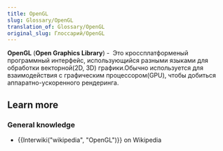 ```yaml
---
title: OpenGL
slug: Glossary/OpenGL
translation_of: Glossary/OpenGL
original_slug: Глоссарий/OpenGL
---
```

**OpenGL** (**Open Graphics Library**) -<span style="font-size: 13.3333px;">  </span>Это кроссплатформеный программный интерфейс, использующийся разными языками для обработки векторной(2D, 3D) графики.Обычно используется для взаимодействия с графическим процессором(GPU), чтобы добиться аппаратно-ускоренного рендеринга.

<p dir="ltr" id="tw-target-text"></p>

## Learn more

### General knowledge

- {{Interwiki("wikipedia", "OpenGL")}} on Wikipedia

